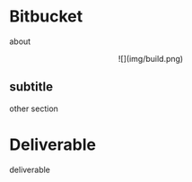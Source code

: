 # Bitbucket

about

<center>
  ![](img/build.png)  
</center>

## subtitle

other section

# Deliverable

deliverable
